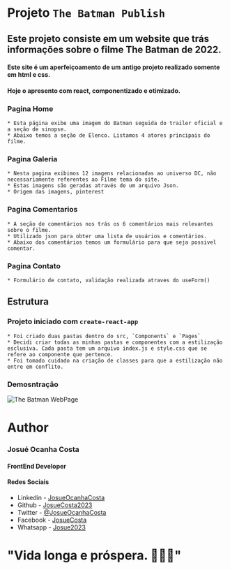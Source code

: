 # Projeto `The Batman Publish`

## Este projeto consiste em um website que trás informações sobre o filme The Batman de 2022.

#### Este site é um aperfeiçoamento de um antigo projeto realizado somente em html e css. 
#### Hoje o apresento com react, componentizado e otimizado.

### Pagina Home
    * Esta página exibe uma imagem do Batman seguida do trailer oficial e a seção de sinopse.
    * Abaixo temos a seção de Elenco. Listamos 4 atores principais do filme.

### Pagina Galeria
    * Nesta pagina exibimos 12 imagens relacionadas ao universo DC, não necessariamente referentes ao Filme tema do site.
    * Estas imagens são geradas através de um arquivo Json.
    * Origem das imagens, pinterest 

### Pagina Comentarios
    * A seção de comentários nos trás os 6 comentários mais relevantes sobre o filme.
    * Utilizado json para obter uma lista de usuários e comentários.
    * Abaixo dos comentários temos um formulário para que seja possivel comentar.

### Pagina Contato
    * Formulário de contato, validação realizada atraves do useForm()

## Estrutura
### Projeto iniciado com `create-react-app`
    * Foi criado duas pastas dentro do src, `Components` e `Pages`
    * Decidi criar todas as minhas pastas e componentes com a estilização esclusiva. Cada pasta tem um arquivo index.js e style.css que se refere ao componente que pertence.
    * Foi tomado cuidado na criação de classes para que a estilização não entre em conflito.

### Demosntração

![The Batman WebPage](./src/assets/images/bat.gif)

# Author
### Josué Ocanha Costa
#### FrontEnd Developer
#### Redes Sociais

- Linkedin - [JosueOcanhaCosta](https://www.linkedin.com/in/josue-ocanha-costa/)
- Github - [JosueCosta2023](https://github.com/JosueCosta2023)
- Twitter - [@JosueOcanhaCosta](https://twitter.com/josue_ocanha)
- Facebook - [JosueCosta](https://www.facebook.com/JosueOcanhaCosta2023)
- Whatsapp - [Josue2023](https://wa.me/5565996408371?text=Ol%C3%A1%2C+encontrei+seu+whatsapp+no+Github.+Gostaria+de+falar+sobre+seus+projetos.)

# "Vida longa e próspera. 🖖🖖🖖"



    
